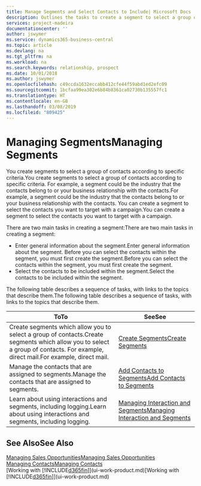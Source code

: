 ```yaml
---
title: Manage Segments and Select Contacts to Include| Microsoft Docs
description: Outlines the tasks to create a segment to select a group of contacts according to specific criteria, for example, contacts in a particular industry that you want to target.
services: project-madeira
documentationcenter: ''
author: jswymer
ms.service: dynamics365-business-central
ms.topic: article
ms.devlang: na
ms.tgt_pltfrm: na
ms.workload: na
ms.search.keywords: relationship, prospect
ms.date: 10/01/2018
ms.author: jswymer
ms.openlocfilehash: c49ccda1632eccabb412cfe44f59abd1ed2efc09
ms.sourcegitcommit: 1bcfaa99ea302e6b84b8361ca02730b135557fc1
ms.translationtype: HT
ms.contentlocale: en-GB
ms.lasthandoff: 03/08/2019
ms.locfileid: "809425"
---
```

# <a name="managing-segments"></a><span data-ttu-id="8bb3e-103">Managing Segments</span><span class="sxs-lookup"><span data-stu-id="8bb3e-103">Managing Segments</span></span>
<span data-ttu-id="8bb3e-104">You create segments to select a group of contacts according to specific criteria.</span><span class="sxs-lookup"><span data-stu-id="8bb3e-104">You create segments to select a group of contacts according to specific criteria.</span></span> <span data-ttu-id="8bb3e-105">For example, a segment could be the industry that the contacts belong to or your business relationship with the contacts.</span><span class="sxs-lookup"><span data-stu-id="8bb3e-105">For example, a segment could be the industry that the contacts belong to or your business relationship with the contacts.</span></span> <span data-ttu-id="8bb3e-106">You can create a segment to select the contacts you want to target with a campaign.</span><span class="sxs-lookup"><span data-stu-id="8bb3e-106">You can create a segment to select the contacts you want to target with a campaign.</span></span>

<span data-ttu-id="8bb3e-107">There are two main tasks in creating a segment:</span><span class="sxs-lookup"><span data-stu-id="8bb3e-107">There are two main tasks in creating a segment:</span></span>

* <span data-ttu-id="8bb3e-108">Enter general information about the segment.</span><span class="sxs-lookup"><span data-stu-id="8bb3e-108">Enter general information about the segment.</span></span> <span data-ttu-id="8bb3e-109">Before you can select the contacts within the segment, you must first create the segment.</span><span class="sxs-lookup"><span data-stu-id="8bb3e-109">Before you can select the contacts within the segment, you must first create the segment.</span></span>
* <span data-ttu-id="8bb3e-110">Select the contacts to be included within the segment.</span><span class="sxs-lookup"><span data-stu-id="8bb3e-110">Select the contacts to be included within the segment.</span></span>

<span data-ttu-id="8bb3e-111">The following table describes a sequence of tasks, with links to the topics that describe them.</span><span class="sxs-lookup"><span data-stu-id="8bb3e-111">The following table describes a sequence of tasks, with links to the topics that describe them.</span></span> 

| <span data-ttu-id="8bb3e-112">To</span><span class="sxs-lookup"><span data-stu-id="8bb3e-112">To</span></span> | <span data-ttu-id="8bb3e-113">See</span><span class="sxs-lookup"><span data-stu-id="8bb3e-113">See</span></span> |
| --- | --- |
| <span data-ttu-id="8bb3e-114">Create segments which allow you to select a group of contacts.</span><span class="sxs-lookup"><span data-stu-id="8bb3e-114">Create segments which allow you to select a group of contacts.</span></span> <span data-ttu-id="8bb3e-115">For example, direct mail.</span><span class="sxs-lookup"><span data-stu-id="8bb3e-115">For example, direct mail.</span></span> |[<span data-ttu-id="8bb3e-116">Create Segments</span><span class="sxs-lookup"><span data-stu-id="8bb3e-116">Create Segments</span></span>](marketing-how-create-segment.md) |
| <span data-ttu-id="8bb3e-117">Manage the contacts that are assigned to segments.</span><span class="sxs-lookup"><span data-stu-id="8bb3e-117">Manage the contacts that are assigned to segments.</span></span> |[<span data-ttu-id="8bb3e-118">Add Contacts to Segments</span><span class="sxs-lookup"><span data-stu-id="8bb3e-118">Add Contacts to Segments</span></span>](marketing-add-contact-segment.md) |
| <span data-ttu-id="8bb3e-119">Learn about using interactions and segments, including logging.</span><span class="sxs-lookup"><span data-stu-id="8bb3e-119">Learn about using interactions and segments, including logging.</span></span> |[<span data-ttu-id="8bb3e-120">Managing Interaction and Segments</span><span class="sxs-lookup"><span data-stu-id="8bb3e-120">Managing Interaction and Segments</span></span>](marketing-interaction-segments.md) |

## <a name="see-also"></a><span data-ttu-id="8bb3e-121">See Also</span><span class="sxs-lookup"><span data-stu-id="8bb3e-121">See Also</span></span>
[<span data-ttu-id="8bb3e-122">Managing Sales Opportunities</span><span class="sxs-lookup"><span data-stu-id="8bb3e-122">Managing Sales Opportunities</span></span>](marketing-manage-sales-opportunities.md)  
[<span data-ttu-id="8bb3e-123">Managing Contacts</span><span class="sxs-lookup"><span data-stu-id="8bb3e-123">Managing Contacts</span></span>](marketing-contacts.md)  
<span data-ttu-id="8bb3e-124">[Working with [!INCLUDE[d365fin](includes/d365fin_md.md)]](ui-work-product.md)</span><span class="sxs-lookup"><span data-stu-id="8bb3e-124">[Working with [!INCLUDE[d365fin](includes/d365fin_md.md)]](ui-work-product.md)</span></span>
